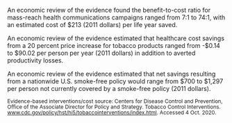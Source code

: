 An economic review of the evidence found the benefit-to-cost ratio for mass-reach health communications campaigns ranged from 7:1 to 74:1, with an estimated cost of $213 (2011 dollars) per life year saved.

An economic review of the evidence estimated that healthcare cost savings from a 20 percent price increase for tobacco products ranged from -$0.14 to $90.02 per person per year (2011 dollars) in addition to averted productivity losses.

An economic review of the evidence estimated that net savings resulting from a nationwide U.S. smoke-free policy would range from $700 to $1,297 per person not currently covered by a smoke-free policy (2011 dollars).


<span style="font-size:12px; line-height:1.1;"> Evidence-based interventions/cost source: Centers for Disease Control and Prevention, Office of the Associate Director for Policy and Strategy. Tobacco Control Interventions. 
www.cdc.gov/policy/hst/hi5/tobaccointerventions/index.html. Accessed 4 Oct. 2020.
